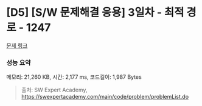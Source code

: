 # [D5] [S/W 문제해결 응용] 3일차 - 최적 경로 - 1247 

[문제 링크](https://swexpertacademy.com/main/code/problem/problemDetail.do?contestProbId=AV15OZ4qAPICFAYD) 

### 성능 요약

메모리: 21,260 KB, 시간: 2,177 ms, 코드길이: 1,987 Bytes



> 출처: SW Expert Academy, https://swexpertacademy.com/main/code/problem/problemList.do